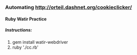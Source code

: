 ### Automating http://orteil.dashnet.org/cookieclicker/
#### Ruby Watir Practice
##### Instructions:
1.  gem install watir-webdriver
1.  ruby './cc.rb'
